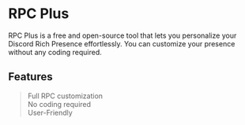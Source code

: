 # RPC Plus

RPC Plus is a free and open-source tool that lets you personalize your Discord Rich Presence effortlessly. You can customize your presence without any coding required.

## Features
> Full RPC customization<br>
> No coding required<br>
> User-Friendly
